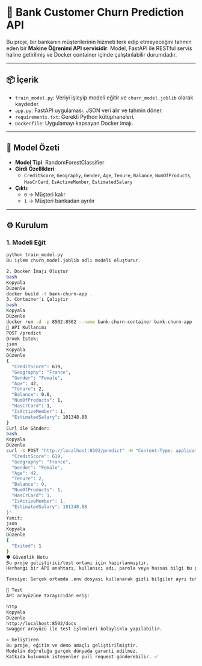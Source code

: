 # 🏦 Bank Customer Churn Prediction API

Bu proje, bir bankanın müşterilerinin hizmeti terk edip etmeyeceğini tahmin eden bir **Makine Öğrenimi API servisidir**. Model, FastAPI ile RESTful servis haline getirilmiş ve Docker container içinde çalıştırılabilir durumdadır.

---

## 📦 İçerik

- `train_model.py`: Veriyi işleyip modeli eğitir ve `churn_model.joblib` olarak kaydeder.
- `app.py`: FastAPI uygulaması. JSON veri alır ve tahmin döner.
- `requirements.txt`: Gerekli Python kütüphaneleri.
- `Dockerfile`: Uygulamayı kapsayan Docker imajı.

---

## 🧠 Model Özeti

- **Model Tipi**: RandomForestClassifier
- **Girdi Özellikleri**:
  - `CreditScore`, `Geography`, `Gender`, `Age`, `Tenure`, `Balance`, `NumOfProducts`, `HasCrCard`, `IsActiveMember`, `EstimatedSalary`
- **Çıktı**: 
  - `0` → Müşteri kalır  
  - `1` → Müşteri bankadan ayrılır

---

## ⚙️ Kurulum

### 1. Modeli Eğit

```bash
python train_model.py
Bu işlem churn_model.joblib adlı modeli oluşturur.

2. Docker İmajı Oluştur
bash
Kopyala
Düzenle
docker build -t bank-churn-app .
3. Container’ı Çalıştır
bash
Kopyala
Düzenle
docker run -d -p 8502:8502 --name bank-churn-container bank-churn-app
📮 API Kullanımı
POST /predict
Örnek İstek:
json
Kopyala
Düzenle
{
  "CreditScore": 619,
  "Geography": "France",
  "Gender": "Female",
  "Age": 42,
  "Tenure": 2,
  "Balance": 0.0,
  "NumOfProducts": 1,
  "HasCrCard": 1,
  "IsActiveMember": 1,
  "EstimatedSalary": 101348.88
}
Curl ile Gönder:
bash
Kopyala
Düzenle
curl -X POST "http://localhost:8502/predict" -H "Content-Type: application/json" -d '{
  "CreditScore": 619,
  "Geography": "France",
  "Gender": "Female",
  "Age": 42,
  "Tenure": 2,
  "Balance": 0,
  "NumOfProducts": 1,
  "HasCrCard": 1,
  "IsActiveMember": 1,
  "EstimatedSalary": 101348.88
}'
Yanıt:
json
Kopyala
Düzenle
{
  "Exited": 1
}
🛡️ Güvenlik Notu
Bu proje geliştirici/test ortamı için hazırlanmıştır.
Herhangi bir API anahtarı, kullanıcı adı, parola veya hassas bilgi bu projede yer almamaktadır.

Tavsiye: Gerçek ortamda .env dosyası kullanarak gizli bilgiler ayrı tutulmalıdır.

🧪 Test
API arayüzüne tarayıcıdan eriş:

http
Kopyala
Düzenle
http://localhost:8502/docs
Swagger arayüzü ile test işlemleri kolaylıkla yapılabilir.

✍️ Geliştiren
Bu proje, eğitim ve demo amaçlı geliştirilmiştir.
Modelin doğruluğu gerçek dünyada garanti edilmez.
Katkıda bulunmak isteyenler pull request gönderebilir. ✅